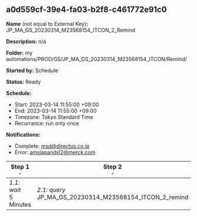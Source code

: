 ## a0d559cf-39e4-fa03-b2f8-c461772e91c0

**Name** (not equal to External Key)**:** JP_MA_GS_20230314_M23568154_ITCON_2_Remind

**Description:** n/a

**Folder:** my automations/PROD/GS/JP_MA_GS_20230314_M23568154_ITCON/Remind/

**Started by:** Schedule

**Status:** Ready

**Schedule:**

* Start: 2023-03-14 11:55:00 +09:00
* End: 2023-03-14 11:55:00 +09:00
* Timezone: Tokyo Standard Time
* Recurrance: run only once

**Notifications:**

* Complete: msd@directus.co.jp
* Error: amsjapandxl2@merck.com

| Step 1<br>_<small>-</small>_ | Step 2<br>_<small>-</small>_ | Step 3<br>_<small>-</small>_ |
| --- | --- | --- |
| _1.1: wait_<br>5 Minutes | _2.1: query_<br>JP_MA_GS_20230314_M23568154_ITCON_2_remind | _3.1: emailSend_<br>JP_MA_GS_20230314_M23568154_ITCON_2_remind |
